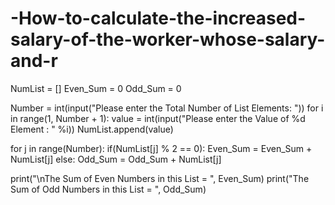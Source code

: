 # -How-to-calculate-the-increased-salary-of-the-worker-whose-salary-and-r
NumList = []
Even_Sum = 0
Odd_Sum = 0

Number = int(input("Please enter the Total Number of List Elements: "))
for i in range(1, Number + 1):
    value = int(input("Please enter the Value of %d Element : " %i))
    NumList.append(value)

for j in range(Number):
    if(NumList[j] % 2 == 0):
        Even_Sum = Even_Sum + NumList[j]
    else:
        Odd_Sum = Odd_Sum + NumList[j]

print("\nThe Sum of Even Numbers in this List =  ", Even_Sum)
print("The Sum of Odd Numbers in this List =  ", Odd_Sum)

